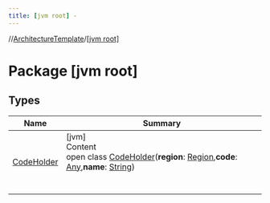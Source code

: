 ```yaml
---
title: [jvm root] -
---
```

//[ArchitectureTemplate](../index.md)/[[jvm root]](index.md)



# Package [jvm root]  


## Types  
  
|  Name|  Summary| 
|---|---|
| [CodeHolder](-code-holder/index.md)| [jvm]  <br>Content  <br>open class [CodeHolder](-code-holder/index.md)(**region**: [Region](../regions/-region/index.md),**code**: [Any](https://kotlinlang.org/api/latest/jvm/stdlib/kotlin/-any/index.html),**name**: [String](https://kotlinlang.org/api/latest/jvm/stdlib/kotlin/-string/index.html))  <br><br><br>


